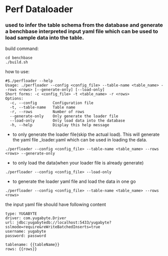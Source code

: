# Perf Dataloader

### used to infer the table schema from the database and generate a benchbase interpreted input yaml file which can be used to load sample data into the table.


build command:
```
cd benchbase
./build.sh
```

how to use:
```
#$./perfloader --help
Usage: ./perfloader --config <config_file> --table-name <table_name> --rows <rows> [--generate-only] [--load-only]
Short forms: -c <config_file> -t <table_name> -r <rows>
Options:
  -c, --config       Configuration file
  -t, --table-name   Table name
  -r, --rows         Number of rows
  --generate-only    Only generate the loader file
  --load-only        Only load data into the database
  -h, --help         Display this help message

```
- to only generate the loader file(skip the actual load). This will generate the yaml file <table-name>_loader.yaml which can be used in loading the data.
```
./perfloader --config <config_file> --table-name <table_name> --rows <rows> --generate-only
```

- to only load the data(when your loader file is already generate)
```
./perfloader --config <config_file> --load-only
```

- to generate the loader yaml file and load the data in one go
```
./perfloader --config <config_file> --table-name <table_name> --rows <rows>
```

the input yaml file should have following content
```
type: YUGABYTE
driver: com.yugabyte.Driver
url: jdbc:yugabytedb://localhost:5433/yugabyte?sslmode=require&reWriteBatchedInserts=true
username: yugabyte
password: password

tablename: {{tableName}}
rows: {{rows}}

```